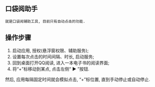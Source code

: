 ## 口袋阅助手

    就是口袋阅辅助工具, 目前只有自动点击的功能.

## 操作步骤

1. 启动应用, 授权(悬浮窗权限、辅助服务);
2. 设置每次点击的时间间隔、时长, 启动服务;
3. 回到桌面打开QQ阅读, 进入一本电子书的阅读界面;
4. 将“+”标移动到某点, 点击左侧“ :arrow_forward: ”按钮.

然后, 应用每隔固定时间就会模拟点击, “+”标位置, 直到手动停止或自动停止.